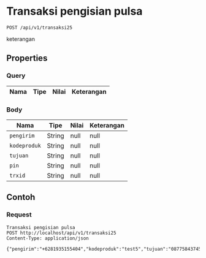 # Transaksi pengisian pulsa
```http
POST /api/v1/transaksi25
```
keterangan
## Properties
### Query
Nama | Tipe | Nilai | Keterangan
--- | --- | --- | ---
### Body
Nama | Tipe | Nilai | Keterangan
--- | --- | --- | ---
<code>pengirim</code> | String | null | null
<code>kodeproduk</code> | String | null | null
<code>tujuan</code> | String | null | null
<code>pin</code> | String | null | null
<code>trxid</code> | String | null | null
## Contoh
### Request
```http
Transaksi pengisian pulsa
POST http://localhost/api/v1/transaksi25
Content-Type: application/json

{"pengirim":"+6281935155404","kodeproduk":"test5","tujuan":"087758437457","pin":"1234","trxid":"123456"}
```
